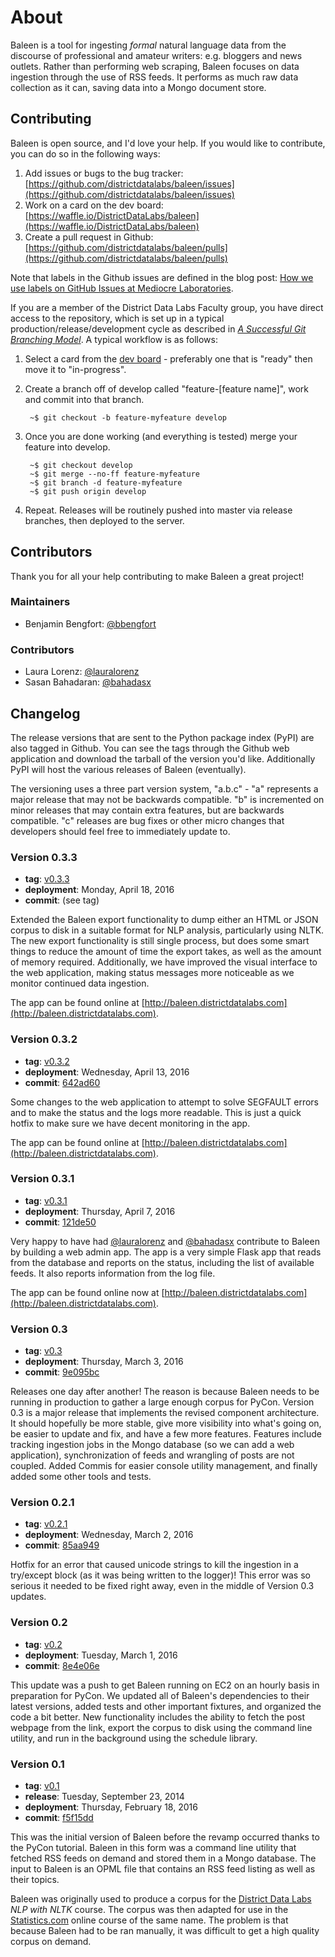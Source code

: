 # About     

Baleen is a tool for ingesting _formal_ natural language data from the discourse of professional and amateur writers: e.g. bloggers and news outlets. Rather than performing web scraping, Baleen focuses on data ingestion through the use of RSS feeds. It performs as much raw data collection as it can, saving data into a Mongo document store.

## Contributing

Baleen is open source, and I'd love your help. If you would like to contribute, you can do so in the following ways:

1. Add issues or bugs to the bug tracker: [https://github.com/districtdatalabs/baleen/issues](https://github.com/districtdatalabs/baleen/issues)
2. Work on a card on the dev board: [https://waffle.io/DistrictDataLabs/baleen](https://waffle.io/DistrictDataLabs/baleen)
3. Create a pull request in Github: [https://github.com/districtdatalabs/baleen/pulls](https://github.com/districtdatalabs/baleen/pulls)

Note that labels in the Github issues are defined in the blog post: [How we use labels on GitHub Issues at Mediocre Laboratories](https://mediocre.com/forum/topics/how-we-use-labels-on-github-issues-at-mediocre-laboratories).

If you are a member of the District Data Labs Faculty group, you have direct access to the repository, which is set up in a typical production/release/development cycle as described in _[A Successful Git Branching Model](http://nvie.com/posts/a-successful-git-branching-model/)_. A typical workflow is as follows:

1. Select a card from the [dev board](https://waffle.io/DistrictDataLabs/baleen) - preferably one that is "ready" then move it to "in-progress".

2. Create a branch off of develop called "feature-[feature name]", work and commit into that branch.

        ~$ git checkout -b feature-myfeature develop

3. Once you are done working (and everything is tested) merge your feature into develop.

        ~$ git checkout develop
        ~$ git merge --no-ff feature-myfeature
        ~$ git branch -d feature-myfeature
        ~$ git push origin develop

4. Repeat. Releases will be routinely pushed into master via release branches, then deployed to the server.

## Contributors

Thank you for all your help contributing to make Baleen a great project!

### Maintainers

- Benjamin Bengfort: [@bbengfort](https://github.com/bbengfort/)

### Contributors

- Laura Lorenz: [@lauralorenz](https://github.com/lauralorenz)
- Sasan Bahadaran: [@bahadasx](https://github.com/bahadasx)

## Changelog

The release versions that are sent to the Python package index (PyPI) are also tagged in Github. You can see the tags through the Github web application and download the tarball of the version you'd like. Additionally PyPI will host the various releases of Baleen (eventually).

The versioning uses a three part version system, "a.b.c" - "a" represents a major release that may not be backwards compatible. "b" is incremented on minor releases that may contain extra features, but are backwards compatible. "c" releases are bug fixes or other micro changes that developers should feel free to immediately update to.

### Version 0.3.3

* **tag**: [v0.3.3](https://github.com/districtdatalabs/baleen/releases/tag/v0.3.3)
* **deployment**: Monday, April 18, 2016
* **commit**: (see tag)

Extended the Baleen export functionality to dump either an HTML or JSON corpus to disk in a suitable format for NLP analysis, particularly using NLTK. The new export functionality is still single process, but does some smart things to reduce the amount of time the export takes, as well as the amount of memory required. Additionally, we have improved the visual interface to the web application, making status messages more noticeable as we monitor continued data ingestion.

The app can be found online at [http://baleen.districtdatalabs.com](http://baleen.districtdatalabs.com).

### Version 0.3.2

* **tag**: [v0.3.2](https://github.com/districtdatalabs/baleen/releases/tag/v0.3.2)
* **deployment**: Wednesday, April 13, 2016
* **commit**: [642ad60](https://github.com/districtdatalabs/baleen/commit/642ad609dc6e97f052dff8458d0cc43e9721eed7)

Some changes to the web application to attempt to solve SEGFAULT errors and to make the status and the logs more readable. This is just a quick hotfix to make sure we have decent monitoring in the app.

The app can be found online at [http://baleen.districtdatalabs.com](http://baleen.districtdatalabs.com).

### Version 0.3.1

* **tag**: [v0.3.1](https://github.com/districtdatalabs/baleen/releases/tag/v0.3.1)
* **deployment**: Thursday, April 7, 2016
* **commit**: [121de50](https://github.com/districtdatalabs/baleen/commit/121de50084aaa29b8098756630c3a7a0a14d8d78)

Very happy to have had [@lauralorenz](https://github.com/lauralorenz) and [@bahadasx](https://github.com/bahadasx) contribute to Baleen by building a web admin app. The app is a very simple Flask app that reads from the database and reports on the status, including the list of available feeds. It also reports information from the log file.

The app can be found online now at [http://baleen.districtdatalabs.com](http://baleen.districtdatalabs.com).

### Version 0.3

* **tag**: [v0.3](https://github.com/districtdatalabs/baleen/releases/tag/v0.3)
* **deployment**: Thursday, March 3, 2016
* **commit**: [9e095bc](https://github.com/districtdatalabs/baleen/commit/9e095bc4cac584e906dfd6e38eb77b1ef5afe107)

Releases one day after another! The reason is because Baleen needs to be running in production to gather a large enough corpus for PyCon. Version 0.3 is a major release that implements the revised component architecture. It should hopefully be more stable, give more visibility into what's going on, be easier to update and fix, and have a few more features. Features include tracking ingestion jobs in the Mongo database (so we can add a web application), synchronization of feeds and wrangling of posts are not coupled. Added Commis for easier console utility management, and finally added some other tools and tests.

### Version 0.2.1

* **tag**: [v0.2.1](https://github.com/districtdatalabs/baleen/releases/tag/v0.2.1)
* **deployment**: Wednesday, March 2, 2016
* **commit**: [85aa949](https://github.com/districtdatalabs/baleen/commit/85aa949f8fae453a491b0129dcb1ad6d02832e3e)

Hotfix for an error that caused unicode strings to kill the ingestion in a try/except block (as it was being written to the logger)! This error was so serious it needed to be fixed right away, even in the middle of Version 0.3 updates.

### Version 0.2

* **tag**: [v0.2](https://github.com/districtdatalabs/baleen/releases/tag/v0.2)
* **deployment**: Tuesday, March 1, 2016
* **commit**: [8e4e06e](https://github.com/districtdatalabs/baleen/commit/8e4e06e793b4ef949e83ab4c6d1715b03ae33957)

This update was a push to get Baleen running on EC2 on an hourly basis in preparation for PyCon. We updated all of Baleen's dependencies to their latest versions, added tests and other important fixtures, and organized the code a bit better. New functionality includes the ability to fetch the post webpage from the link, export the corpus to disk using the command line utility, and run in the background using the schedule library.

### Version 0.1

* **tag**: [v0.1](https://github.com/districtdatalabs/baleen/releases/tag/v0.1)
* **release**: Tuesday, September 23, 2014
* **deployment**: Thursday, February 18, 2016
* **commit**: [f5f15dd](https://github.com/districtdatalabs/baleen/commit/f5f15dda6da9c0fb680d7af43bb941c5086845a1)

This was the initial version of Baleen before the revamp occurred thanks to the PyCon tutorial. Baleen in this form was a command line utility that fetched RSS feeds on demand and stored them in a Mongo database. The input to Baleen is an OPML file that contains an RSS feed listing as well as their topics.

Baleen was originally used to produce a corpus for the [District Data Labs](https://www.districtdatalabs.com) _NLP with NLTK_ course. The corpus was then adapted for use in the [Statistics.com](http://www.statistics.com/) online course of the same name. The problem is that because Baleen had to be ran manually, it was difficult to get a high quality corpus on demand.
